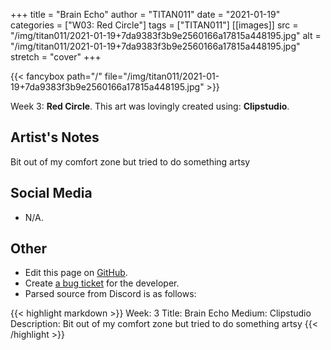 +++
title =       "Brain Echo"
author =      "TITAN011"
date =        "2021-01-19"
categories =  ["W03: Red Circle"]
tags =        ["TITAN011"]
[[images]]
                      src = "/img/titan011/2021-01-19+7da9383f3b9e2560166a17815a448195.jpg"
                      alt = "/img/titan011/2021-01-19+7da9383f3b9e2560166a17815a448195.jpg"
                      stretch = "cover"
+++


{{< fancybox path="/" file="/img/titan011/2021-01-19+7da9383f3b9e2560166a17815a448195.jpg" >}}


Week 3: **Red Circle**. This art was lovingly created using: **Clipstudio**.

## Artist's Notes

Bit out of my comfort zone but tried to do something artsy

## Social Media

- N/A.

## Other

- Edit this page on [GitHub](https://github.com/teaminkling/web-refresh/edit/main/blog/content/blog/titan011-week-3-e808.md).
- Create [a bug ticket](https://github.com/teaminkling/web-refresh/issues/new?assignees=&labels=bug&template=problem-report.md&title=) for the developer.
- Parsed source from Discord is as follows:

{{< highlight markdown >}}
Week: 3
Title:  Brain Echo
Medium: Clipstudio
Description: Bit out of my comfort zone but tried to do something artsy
{{< /highlight >}}